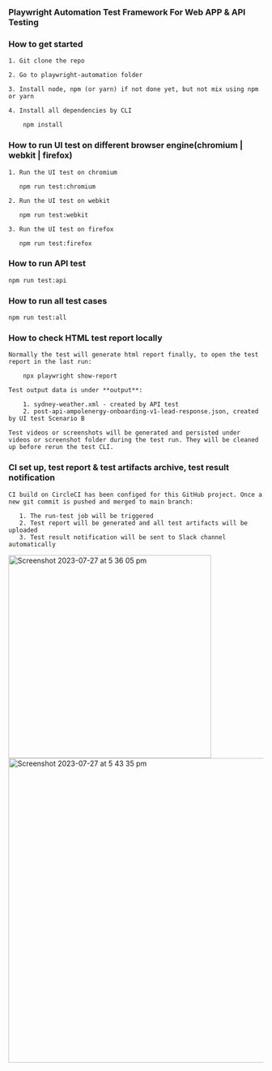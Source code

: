 ### Playwright Automation Test Framework For Web APP & API Testing


### How to get started
    1. Git clone the repo
   
    2. Go to playwright-automation folder

    3. Install node, npm (or yarn) if not done yet, but not mix using npm or yarn

    4. Install all dependencies by CLI
   
        npm install


### How to run UI test on different browser engine(chromium | webkit | firefox)
  
    1. Run the UI test on chromium
   
       npm run test:chromium
  
    2. Run the UI test on webkit
   
       npm run test:webkit

    3. Run the UI test on firefox
   
       npm run test:firefox

### How to run API test

    npm run test:api

### How to run all test cases
   
    npm run test:all  

    
### How to check HTML test report locally
    Normally the test will generate html report finally, to open the test report in the last run:
      
        npx playwright show-report

    Test output data is under **output**:

        1. sydney-weather.xml - created by API test
        2. post-api-ampolenergy-onboarding-v1-lead-response.json, created by UI test Scenario B

    Test videos or screenshots will be generated and persisted under videos or screenshot folder during the test run. They will be cleaned up before rerun the test CLI.

### CI set up, test report & test artifacts archive, test result notification
    CI build on CircleCI has been configed for this GitHub project. Once a new git commit is pushed and merged to main branch:

       1. The run-test job will be triggered
       2. Test report will be generated and all test artifacts will be uploaded
       3. Test result notification will be sent to Slack channel automatically
<img width="400" alt="Screenshot 2023-07-27 at 5 36 05 pm" src="https://github.com/hujunhaorobert/playwright-automation/assets/10079887/e80ffc82-7fe4-4b66-9808-f753fa6591c4">
<img width="600" alt="Screenshot 2023-07-27 at 5 43 35 pm" src="https://github.com/hujunhaorobert/playwright-automation/assets/10079887/be4157f0-a665-4d4e-a1d5-896bb52dad1e">
